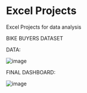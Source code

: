 # Excel Projects
Excel Projects for data analysis

BIKE BUYERS DATASET

DATA:

![image](https://user-images.githubusercontent.com/54421796/235725308-9629096f-ed9c-4369-94a4-3388829f0303.png)

FINAL DASHBOARD:

![image](https://user-images.githubusercontent.com/54421796/235725475-05a85270-7754-4c1f-be0a-c1fd62bc5dac.png)

